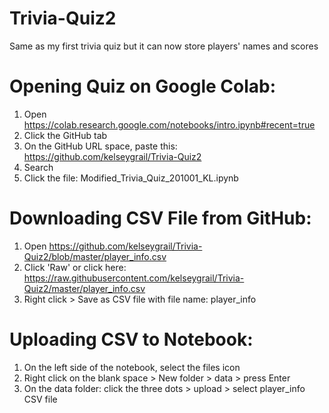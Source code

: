 # Trivia-Quiz2
Same as my first trivia quiz but it can now store players' names and scores

# Opening Quiz on Google Colab:
1. Open https://colab.research.google.com/notebooks/intro.ipynb#recent=true
2. Click the GitHub tab
3. On the GitHub URL space, paste this: https://github.com/kelseygrail/Trivia-Quiz2
4. Search
5. Click the file: Modified_Trivia_Quiz_201001_KL.ipynb

# Downloading CSV File from GitHub:
1. Open https://github.com/kelseygrail/Trivia-Quiz2/blob/master/player_info.csv
2. Click 'Raw' or click here: https://raw.githubusercontent.com/kelseygrail/Trivia-Quiz2/master/player_info.csv
3. Right click > Save as CSV file with file name: player_info

# Uploading CSV to Notebook:
1. On the left side of the notebook, select the files icon
2. Right click on the blank space > New folder > data > press Enter
3. On the data folder: click the three dots > upload > select player_info CSV file
